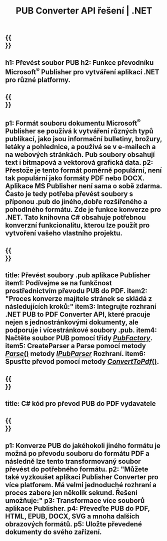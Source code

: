 ﻿---
translation: true
template: /_templates/conversion-net.md
title: PUB Converter API řešení | .NET
url: /net/conversion/
description: Převeďte soubory Microsoft Publisher Programově prostřednictvím knihovny C#. Jednoduché API řešení pro vytvoření vlastního projektu PUB converter .NET.
metakeywords: pub net converter, convert pub file net, pub c# converter, convert pub file c#
family: pub
platformtag: net
feature: conversion
---

{{<section banner>}}
---
h1: Převést soubor PUB
h2: Funkce převodníku Microsoft<sup>®</sup> Publisher pro vytváření aplikací .NET pro různé platformy.
---

{{<section overview>}}
---
p1: Formát souboru dokumentu Microsoft<sup>®</sup> Publisher se používá k vytváření různých typů publikací, jako jsou informační bulletiny, brožury, letáky a pohlednice, a používá se v e-mailech a na webových stránkách. Pub soubory obsahují text i bitmapová a vektorová grafická data.
p2: Přestože je tento formát poměrně populární, není tak populární jako formáty PDF nebo DOCX. Aplikace MS Publisher není sama o sobě zdarma. Často je tedy potřeba převést soubory s příponou .pub do jiného, ​​dobře rozšířeného a pohodlného formátu. Zde je funkce konverze pro .NET. Tato knihovna C# obsahuje potřebnou konverzní funkcionalitu, kterou lze použít pro vytvoření vašeho vlastního projektu.
---

{{<section feature1>}}
---
title: Převést soubory .pub aplikace Publisher
item1: Podívejme se na funkčnost prostřednictvím převodu PUB do PDF.
item2: "Proces konverze majitele stránek se skládá z následujících kroků:"
item3: Integrujte rozhraní .NET PUB to PDF Converter API, které pracuje nejen s jednostránkovými dokumenty, ale podporuje i vícestránkové soubory .pub.
item4: Načtěte soubor PUB pomocí třídy [*PubFactory*](https://reference.aspose.com/pub/net/aspose.pub/pubfactory//).
item5: CreateParser a Parse pomocí metody [*Parse*()](https://reference.aspose.com/pub/net/aspose.pub/ipubparser//parse/) metody [*IPubParser*](https://reference.aspose.com/pub/net/aspose.pub/ipubparser//) Rozhraní.
item6: Spusťte převod pomocí metody [*ConvertToPdf*()](https://reference.aspose.com/pub/net/aspose.pub/ipdfconverter//converttopdf/).
---

{{<section codeexample>}}
---
title: C# kód pro převod PUB do PDF vydavatele
---

{{<section summary>}}
---
p1: Konverze PUB do jakéhokoli jiného formátu je možná po převodu souboru do formátu PDF a následně lze tento transformovaný soubor převést do potřebného formátu.
p2: "Můžete také vyzkoušet aplikaci Publisher Converter pro více platforem. Má velmi jednoduché rozhraní a proces zabere jen několik sekund. Řešení umožňuje:"
p3: Transformace více souborů aplikace Publisher.
p4: Převeďte PUB do PDF, HTML, EPUB, DOCX, SVG a mnoha dalších obrazových formátů.
p5: Uložte převedené dokumenty do svého zařízení.
---
